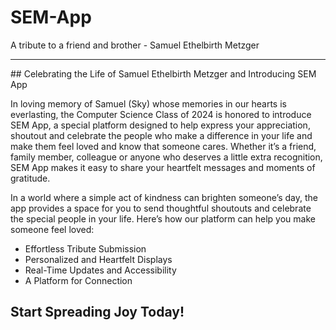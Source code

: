 # SEM-App
A tribute to a friend and brother - Samuel Ethelbirth Metzger
<hr>
## Celebrating the Life of Samuel Ethelbirth Metzger and Introducing SEM App

In loving memory of Samuel (Sky) whose memories in our hearts is everlasting, the Computer Science Class of 2024 is honored to introduce SEM App, a special platform designed to help express your appreciation, shoutout and celebrate the people who make a difference in your life and make them feel loved and know that someone cares. Whether it’s a friend, family member, colleague or anyone who deserves a little extra recognition, SEM App makes it easy to share your heartfelt messages and moments of gratitude.

In a world where a simple act of kindness can brighten someone’s day, the app provides a space for you to send thoughtful shoutouts and celebrate the special people in your life. Here’s how our platform can help you make someone feel loved:
- Effortless Tribute Submission
- Personalized and Heartfelt Displays
- Real-Time Updates and Accessibility
- A Platform for Connection

## Start Spreading Joy Today!

